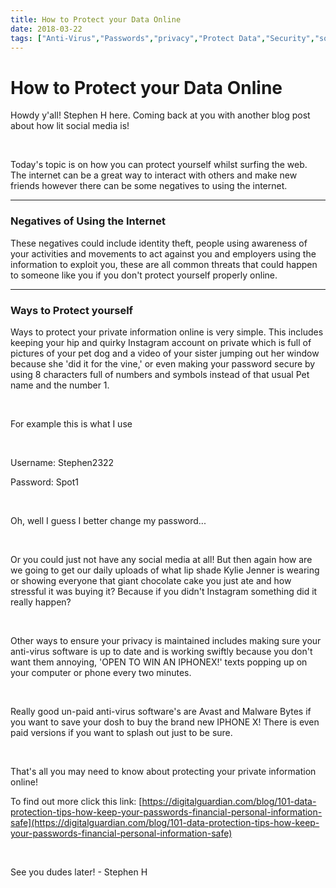 ```yaml
---
title: How to Protect your Data Online
date: 2018-03-22
tags: ["Anti-Virus","Passwords","privacy","Protect Data","Security","social media"]
---
```


# How to Protect your Data Online

Howdy y'all! Stephen H here. Coming back at you with another blog post about how lit social media is!

&nbsp;

Today's topic is on how you can protect yourself whilst surfing the web. The internet can be a great way to interact with others and make new friends however there can be some negatives to using the internet.

---

### Negatives of Using the Internet

These negatives could include identity theft, people using awareness of your activities and movements to act against you and employers using the information to exploit you, these are all common threats that could happen to someone like you if you don't protect yourself properly online.

---

### Ways to Protect yourself

Ways to protect your private information online is very simple. This includes keeping your hip and quirky Instagram account on private which is full of pictures of your pet dog and a video of your sister jumping out her window because she 'did it for the vine,' or even making your password secure by using 8 characters full of numbers and symbols instead of that usual Pet name and the number 1.

&nbsp;

For example this is what I use

&nbsp;

Username: Stephen2322

Password: Spot1

&nbsp;

Oh, well I guess I better change my password...

&nbsp;

Or you could just not have any social media at all! But then again how are we going to get our daily uploads of what lip shade Kylie Jenner is wearing or showing everyone that giant chocolate cake you just ate and how stressful it was buying it? Because if you didn't Instagram something did it really happen?

&nbsp;

Other ways to ensure your privacy is maintained includes making sure your anti-virus software is up to date and is working swiftly because you don't want them annoying, 'OPEN TO WIN AN IPHONEX!' texts popping up on your computer or phone every two minutes.

&nbsp;

Really good un-paid anti-virus software's are Avast and Malware Bytes if you want to save your dosh to buy the brand new IPHONE X! There is even paid versions if you want to splash out just to be sure.

&nbsp;

That's all you may need to know about protecting your private information online!

To find out more click this link: [https://digitalguardian.com/blog/101-data-protection-tips-how-keep-your-passwords-financial-personal-information-safe](https://digitalguardian.com/blog/101-data-protection-tips-how-keep-your-passwords-financial-personal-information-safe)

&nbsp;

See you dudes later! - Stephen H
